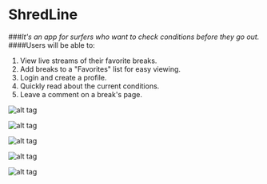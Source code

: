 # ShredLine

###_It's an app for surfers who want to check conditions before they go out._
####Users will be able to:
1. View live streams of their favorite breaks.
2. Add breaks to a "Favorites" list for easy viewing.
3. Login and create a profile.
4. Quickly read about the current conditions.
5. Leave a comment on a break's page.
    
![alt tag](https://github.com/schreyerpeter/ShredLine/blob/master/screenshots/homePage.png)

![alt tag](https://github.com/schreyerpeter/ShredLine/blob/master/screenshots/resultsPage.png)

![alt tag](https://github.com/schreyerpeter/ShredLine/blob/master/screenshots/createAccount.png)

![alt tag](https://github.com/schreyerpeter/ShredLine/blob/master/screenshots/signIn.png)

![alt tag](https://github.com/schreyerpeter/ShredLine/blob/master/screenshots/favorites.png)

